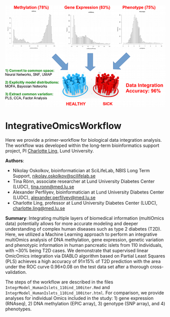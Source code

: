 ![Integrative Omics workflow overview](BoostInPrediction.png)
# IntegrativeOmicsWorkflow
Here we provide a primer-workflow for biological data integration analysis. The workflow was developed within the long-term bioinformatics support project, PI [Charlotte Ling](https://portal.research.lu.se/sv/persons/charlotte-ling), Lund University. 

**Authors**:
* Nikolay Oskolkov, bioinformatician at SciLifeLab, NBIS Long Term Support, nikolay.oskolkov@scilifelab.se
* Tina Rönn, associate researcher at Lund University Diabetes Center (LUDC), tina.ronn@med.lu.se
* Alexander Perfilyev, bioinformatician at Lund University Diabetes Center (LUDC), alexander.perfilyev@med.lu.se
* Charlotte Ling, professor at Lund University Diabetes Center (LUDC), charlotte.ling@med.lu.se

**Summary**:
Integrating multiple layers of biomedical information (multiOmics data) potentially allows for more accurate modeling and deeper understanding of complex human diseases such as type 2 diabetes (T2D). Here, we utilized a Machine Learning approach to perform an integrative multiOmics analysis of DNA methylation, gene expression, genetic variation and phenotypic information in human pancreatic islets from 110 individuals, with ~30% being T2D cases. We demonstrate that supervised linear OmicOmics integration via DIABLO algorithm based on Partial Least Squares (PLS) achieves a high accuracy of 91±15% of T2D prediction with the area under the ROC curve 0.96±0.08 on the test data set after a thorough cross-validation.

The steps of the workflow are described in the files `IntegrModel_HumanIslets_110ind_100iter.Rmd` and `IntegrModel_HumanIslets_110ind_100iter.html`. For comparison, we provide analyses for individual Omics included in the study: 1) gene expression (RNAseq), 2) DNA methylation (EPIC array), 3) genotype (SNP array), and 4) phenotypes.
